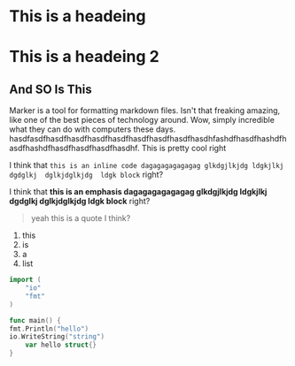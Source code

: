 # This is a headeing
# This is a headeing 2

##   And SO Is This

Marker is a tool for formatting markdown files. Isn't that freaking amazing, like one of the best pieces of technology around. Wow, simply incredible what they can do with computers these days. hasdfasdfhasdfhasdfhasdfhasdfhasdfhasdfhasdfhasdhfashdfhasdfhashdfhasdfhashdfhasdfhasdfhasdfhasdhf.
This is pretty cool right

I think that `this is an inline code dagagagagagagag glkdgjlkjdg ldgkjlkj dgdglkj  dglkjdglkjdg  ldgk block` right?

I think that **this is an emphasis dagagagagagagag glkdgjlkjdg ldgkjlkj dgdglkj  dglkjdglkjdg  ldgk block** right?

> yeah this is a quote I think? 

1) this
2) is
3) a
4) list

```go
import (
	"io"
	"fmt"
)

func main() {
fmt.Println("hello")
io.WriteString("string")
	var hello struct{}
}

```
